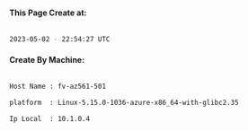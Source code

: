 
   
#### This Page Create at:

```bash

2023-05-02 - 22:54:27 UTC

```

#### Create By Machine:

```bash

Host Name : fv-az561-501

platform  : Linux-5.15.0-1036-azure-x86_64-with-glibc2.35

Ip Local  : 10.1.0.4

```

